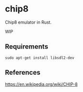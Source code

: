 # chip8

Chip8 emulator in Rust.

WIP

## Requirements

    sudo apt-get install libsdl2-dev

## References

https://en.wikipedia.org/wiki/CHIP-8